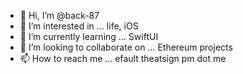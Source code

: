 - 👋 Hi, I’m @back-87
- 👀 I’m interested in ... life, iOS
- 🌱 I’m currently learning ... SwiftUI
- 💞️ I’m looking to collaborate on ... Ethereum projects
- 📫 How to reach me ... efault theatsign pm dot me

<!---
back-87/back-87 is a ✨ special ✨ repository because its `README.md` (this file) appears on your GitHub profile.
You can click the Preview link to take a look at your changes.
--->
